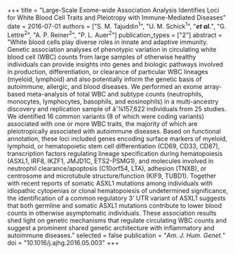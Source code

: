 +++
title = "Large-Scale Exome-wide Association Analysis Identifies Loci for White Blood Cell Traits and Pleiotropy with Immune-Mediated Diseases"
date = 2016-07-01
authors = ["S. M. Tajuddin<sup>1</sup>", "U. M. Schick<sup>1</sup>", "***et al.***", "G. Lettre<sup>2</sup>", "A. P. Reiner<sup>2</sup>", "P. L. Auer<sup>2</sup>"]
publication_types = ["2"]
abstract = "White blood cells play diverse roles in innate and adaptive immunity. Genetic association analyses of phenotypic variation in circulating white blood cell (WBC) counts from large samples of otherwise healthy individuals can provide insights into genes and biologic pathways involved in production, differentiation, or clearance of particular WBC lineages (myeloid, lymphoid) and also potentially inform the genetic basis of autoimmune, allergic, and blood diseases. We performed an exome array-based meta-analysis of total WBC and subtype counts (neutrophils, monocytes, lymphocytes, basophils, and eosinophils) in a multi-ancestry discovery and replication sample of âˆ¼157,622 individuals from 25 studies. We identified 16 common variants (8 of which were coding variants) associated with one or more WBC traits, the majority of which are pleiotropically associated with autoimmune diseases. Based on functional annotation, these loci included genes encoding surface markers of myeloid, lymphoid, or hematopoietic stem cell differentiation (CD69, CD33, CD87), transcription factors regulating lineage specification during hematopoiesis (ASXL1, IRF8, IKZF1, JMJD1C, ETS2-PSMG1), and molecules involved in neutrophil clearance/apoptosis (C10orf54, LTA), adhesion (TNXB), or centrosome and microtubule structure/function (KIF9, TUBD1). Together with recent reports of somatic ASXL1 mutations among individuals with idiopathic cytopenias or clonal hematopoiesis of undetermined significance, the identification of a common regulatory 3' UTR variant of ASXL1 suggests that both germline and somatic ASXL1 mutations contribute to lower blood counts in otherwise asymptomatic individuals. These association results shed light on genetic mechanisms that regulate circulating WBC counts and suggest a prominent shared genetic architecture with inflammatory and autoimmune diseases."
selected = false
publication = "*Am. J. Hum. Genet.*"
doi = "10.1016/j.ajhg.2016.05.003"
+++

